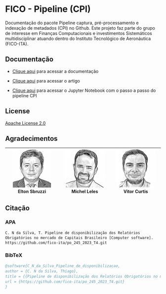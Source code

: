 # FICO - Pipeline (CPI)

Documentação do pacote Pipeline captura, pré-processamento e indexação de metadados (CPI)  no Github.
Este projeto faz parte do grupo de interesse em Finanças Computacionais e investimentos Sistemáticos multidisciplinar atuando dentro do Instituto Tecnológico de Aeronáutica (FICO-ITA).


## Documentação

- [Clique aqui](docs/index.md) para acessar a documentação

* [Clique aqui](docs/Pipeline_de_disponibiliza%C3%A7%C3%A3o_de_relat%C3%B3rios_obrigat%C3%B3rios_no_mercado_de_capitais_brasileiro.pdf) para acessar o artigo
  
* [Clique aqui](docs/tutorials/tutorial_cpi.ipynb) para acessar o Jupyter Notebook com o passo a passo do pipeline CPI

## License

[Apache License 2.0](LICENSE)

## Agradecimentos


| <img src=".src/Elton_Sbruzzi.png" alt="Elton Sbruzzi" width="125" height="125" /> Elton Sbruzzi | <img src=".src/Michel_Leles.png" alt="Michel Leles" width="125" height="125" /> Michel Leles | <img src=".src/vitor_curtis.png" alt="Vitor Curtis" width="125" height="125" /> Vitor Curtis |
| ----------------------------------------------------------------------------------------------- | -------------------------------------------------------------------------------------------- | -------------------------------------------------------------------------------------------- |



## Citação

### APA
```text
C. N da Silva, T. Pipeline de disponibilização dos Relatórios Obrigatórios no mercado de Capitais Brasileiro [Computer software]. https://github.com/fico-ita/po_245_2023_T4.git
```

### BibTeX
```bibtex
@software{C_N_da_Silva_Pipeline_de_disponibilizacao,
author = {C. N da Silva, Thiago},
title = {{Pipeline de disponibilização dos Relatórios Obrigatórios no mercado de Capitais Brasileiro}},
url = {https://github.com/fico-ita/po_245_2023_T4.git}
}
```


